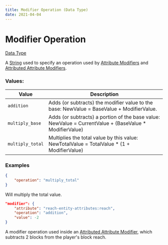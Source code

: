 ```yaml
---
title: Modifier Operation (Data Type)
date: 2021-04-04
---
```


# Modifier Operation

[Data Type](../data_types.md)

A [String](string.md) used to specify an operation used by [Attribute Modifiers](attribute_modifier.md) and [Attributed Attribute Modifiers](attributed_attribute_modifier.md).

### Values:

Value  | Description
-------|------
`addition` | Adds (or subtracts) the modifier value to the base: NewValue = BaseValue + ModifierValue.
`multiply_base` | Adds (or subtracts) a portion of the base value: NewValue = CurrentValue + (BaseValue * ModifierValue)
`multiply_total` | Multiplies the total value by this value: NewTotalValue = TotalValue * (1 + ModifierValue)


### Examples

```json
{
	"operation": "multiply_total"
}
```

Will multiply the total value.
<br>

```json
"modifier": {
    "attribute": "reach-entity-attributes:reach",
    "operation": "addition",
    "value": -2
}
```

A modifier operation used inside an [Attributed Attribute Modifier](attributed_attribute_modifier.md), which subtracts 2 blocks from the player's block reach.